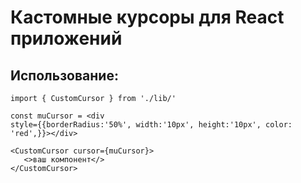 # Кастомные курсоры для React приложений
## Использование:

```
import { CustomCursor } from './lib/'

const muCursor = <div
style={{borderRadius:'50%', width:'10px', height:'10px', color: 'red',}}></div>

<CustomCursor cursor={muCursor}>
   <>ваш компонент</>
</CustomCursor>
```